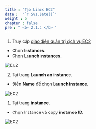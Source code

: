 ```yaml
---
title : "Tạo Linux EC2"
date :  "`r Sys.Date()`" 
weight : 5
chapter : false
pre : " <b> 2.1.1 </b> "
---
```


1. Truy cập [giao diện quản trị dịch vụ EC2](https://console.aws.amazon.com/ec2/v2/home)
  + Chọn **Instances**.
  + Chọn **Launch instances**.
  
![EC2](/images/2.prerequisite/027-createec2.png)

2. Tại trang **Launch an instance**.
  + Điền  **Name** để chọn  **Launch instance**.
  
![EC2](/images/2.prerequisite/028-createec2.png)

1. Tại trang **instance**.
 + Chọn Instance và copy **instance ID**.

 
![EC2](/images/2.prerequisite/029-createec2.png)

